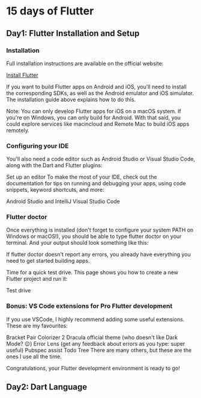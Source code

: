 # 15 days of Flutter
## Day1: Flutter Installation and Setup
### Installation
Full installation instructions are available on the official website:

[​Install Flutter​](https://flutter.dev/docs/get-started/install)

If you want to build Flutter apps on Android and iOS, you'll need to install the corresponding SDKs, as well as the Android emulator and iOS simulator. The installation guide above explains how to do this.

Note: You can only develop Flutter apps for iOS on a macOS system. If you're on Windows, you can only build for Android. With that said, you could explore services like macincloud and Remote Mac to build iOS apps remotely.

### Configuring your IDE
You'll also need a code editor such as Android Studio or Visual Studio Code, along with the Dart and Flutter plugins:

​Set up an editor​
To make the most of your IDE, check out the documentation for tips on running and debugging your apps, using code snippets, keyword shortcuts, and more:

​Android Studio and IntelliJ​
​Visual Studio Code​

### Flutter doctor

Once everything is installed (don't forget to configure your system PATH on Windows or macOS!), you should be able to type flutter doctor on your terminal. And your output should look something like this:



If flutter doctor doesn't report any errors, you already have everything you need to get started building apps.

Time for a quick test drive. This page shows you how to create a new Flutter project and run it:

​Test drive​

### Bonus: VS Code extensions for Pro Flutter development
If you use VSCode, I highly recommend adding some useful extensions. These are my favourites:

​Bracket Pair Colorizer 2​
​Dracula official theme (who doesn't like Dark Mode? 😉)
​Error Lens (get any feedback about errors as you type: super useful)
​Pubspec assist​
​Todo Tree​
There are many others, but these are the ones I use all the time.

Congratulations, your Flutter development environment is ready to go!


## Day2: Dart Language

